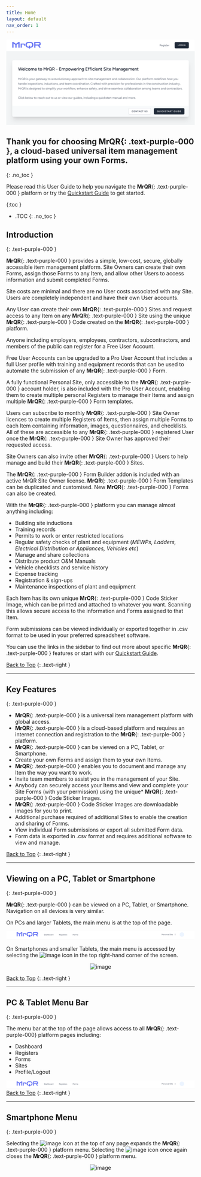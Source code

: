 ```yaml
---
title: Home
layout: default
nav_order: 1
---
```


<html>
<head>
  
<meta charset="UTF-8">
<meta name="description" content="mrqr">
<meta name="keywords" content="forms, form builder, form submission, data collection, safety, inspections">
<meta name="author" content="mark reeves">
<meta name="viewport" content="width=device-width, initial-scale=1.0">
  
<style>
.button {
  padding: 5px 12px;
  text-align: center;
  text-decoration: none;
  display: inline-block;
  font-size: 12px;
  margin: 4px 2px;
  cursor: pointer; }
.button1 {background-color: #000000;} /* Black */
.button2 {background-color: white;}
.button1 {color: white;}
.button2 {color: black;}
.button1 {border: none;}
.button2 {border: 1px solid grey}
.button1 {border-radius: 5px;}
.button2 {border-radius: 5px;}
  
</style>
</head>
</html>




![Index](/assets/images/MrQR_Landing_Page.png "Landing Page")


## Thank you for choosing **MrQR**{: .text-purple-000 }, a cloud-based universal item management platform using your own Forms.
{: .no_toc }

Please read this User Guide to help you navigate the **MrQR**{: .text-purple-000 } platform or try the [Quickstart Guide](https://docs.mrqr.me/quickstart/) to get started.

{:toc }
- .TOC
{: .no_toc }

## Introduction
{: .text-purple-000 }

**MrQR**{: .text-purple-000 } provides a simple, low-cost, secure, globally accessible item management platform. Site Owners can create their own Forms, assign those Forms to any Item, and allow other Users to access information and submit completed Forms.

Site costs are minimal and there are no User costs associated with any Site. Users are completely independent and have their own User accounts.

Any User can create their own **MrQR**{: .text-purple-000 } Sites and request access to any Item on any **MrQR**{: .text-purple-000 } Site using the unique **MrQR**{: .text-purple-000 } Code created on the **MrQR**{: .text-purple-000 } platform.

Anyone including employers, employees, contractors, subcontractors, and members of the public can register for a Free User Account.

Free User Accounts can be upgraded to a Pro User Account that includes a full User profile with training and equipment records that can be used to automate the submission of any **MrQR**{: .text-purple-000 } Form. 

A fully functional Personal Site, only accessible to the **MrQR**{: .text-purple-000 } account holder, is also included with the Pro User Account, enabling them to create multiple personal Registers to manage their Items and assign multiple **MrQR**{: .text-purple-000 } Form templates.

Users can subscribe to monthly **MrQR**{: .text-purple-000 } Site Owner licences to create multiple Registers of Items, then assign multiple Forms to each Item containing information, images, questionnaires, and checklists.  All of these are accessible to any **MrQR**{: .text-purple-000 } registered User once the **MrQR**{: .text-purple-000 } Site Owner has approved their requested access.

Site Owners can also invite other **MrQR**{: .text-purple-000 } Users to help manage and build their **MrQR**{: .text-purple-000 } Sites.

The **MrQR**{: .text-purple-000 } Form Builder addon is included with an active MrQR Site Owner license. **MrQR**{: .text-purple-000 } Form Templates can be duplicated and customised. New **MrQR**{: .text-purple-000 } Forms can also be created.

With the **MrQR**{: .text-purple-000 } platform you can manage almost anything including:
* Building site inductions
* Training records
* Permits to work or enter restricted locations
* Regular safety checks of plant and equipment (*MEWPs, Ladders, Electrical Distribution or Appliances, Vehicles etc*)
* Manage and share collections
* Distribute product O&M Manuals
* Vehicle checklists and service history
* Expense tracking
* Registration & sign-ups
* Maintenance inspections of plant and equipment

Each Item has its own unique **MrQR**{: .text-purple-000 } Code Sticker Image, which can be printed and attached to whatever you want. Scanning this allows secure access to the information and Forms assigned to that Item.

Form submissions can be viewed individually or exported together in .csv format to be used in your preferred spreadsheet software.

You can use the links in the sidebar to find out more about specific **MrQR**{: .text-purple-000 } features or start with our [Quickstart Guide](https://docs.mrqr.me/quickstart/).

[Back to Top](https://docs.mrqr.me/index)
{: .text-right }
___
## Key Features
{: .text-purple-000 }

* **MrQR**{: .text-purple-000 } is a universal item management platform with global access.
* **MrQR**{: .text-purple-000 } is a cloud-based platform and requires an internet connection and registration to the **MrQR**{: .text-purple-000 } platform.
* **MrQR**{: .text-purple-000 } can be viewed on a PC, Tablet, or Smartphone. 
* Create your own Forms and assign them to your own Items.
* **MrQR**{: .text-purple-000 } enables you to document and manage any Item the way you want to work.
* Invite team members to assist you in the management of your Site.
* Anybody can securely access your Items and view and complete your Site Forms (with your permission) using the unique* 
**MrQR**{: .text-purple-000 } Code Sticker Images.
* **MrQR**{: .text-purple-000 } Code Sticker Images are downloadable images for you to print.
* Additional purchase required of additional Sites to enable the creation and sharing of Forms.
* View individual Form submissions or export all submitted Form data.
* Form data is exported in .csv format and requires additional software to view and manage.

[Back to Top](https://docs.mrqr.me/index)
{: .text-right }
___
## Viewing on a PC, Tablet or Smartphone
{: .text-purple-000 }

**MrQR**{: .text-purple-000 } can be viewed on a PC, Tablet, or Smartphone. Navigation on all devices is very similar.

On PCs and larger Tablets, the main menu is at the top of the page.

![Index](/assets/images/MrQR_PC_Menu_Bar.png "PC menu access")

On Smartphones and smaller Tablets, the main menu is accessed by selecting the 
<img width="25" alt="image" src="https://docs.mrqr.me/assets/images/MrQR_Icon.png">
icon in the top right-hand corner of the screen.

<div style="text-align: center;">
<img width="400" alt="image" src="https://docs.mrqr.me/assets/images/MrQR_Mobile_Access_Menu.png">
</div>

[Back to Top](https://docs.mrqr.me/index)
{: .text-right }
___
## PC & Tablet Menu Bar
{: .text-purple-000 }

The menu bar at the top of the page allows access to all **MrQR**{: .text-purple-000} platform pages including:
* Dashboard
* Registers
* Forms
* Sites
* Profile/Logout
  
![Index](/assets/images/MrQR_PC_Menu_Bar.png "PC menu access")
[Back to Top](https://docs.mrqr.me/index)
{: .text-right }
___
## Smartphone Menu
{: .text-purple-000 }

Selecting the 
<img width="25" alt="image" src="https://github.com/MrQR-me/docs/assets/153803042/c52befe4-d437-41f0-908d-b7e4ad467e74">
icon at the top of any page expands the **MrQR**{: .text-purple-000 } platform menu. Selecting the
<img width="25" alt="image" src="https://github.com/MrQR-me/docs/assets/153803042/4606c0ca-e99d-44c0-8b63-81048a5d4e2c">
icon once again closes the **MrQR**{: .text-purple-000 } platform menu.

<div style="text-align: center;">
<img width="400" alt="image" src="https://docs.mrqr.me/assets/images/MrQR_Mobile_Menu.png">
</div>
